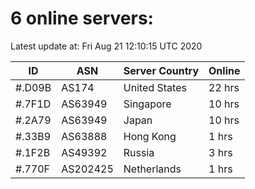 # 6 online servers:

Latest update at: Fri Aug 21 12:10:15 UTC 2020

| ID | ASN | Server Country | Online |
| -- | --- | -------------- | ------ |
| #.D09B | AS174 | United States | 22 hrs |
| #.7F1D | AS63949 | Singapore | 10 hrs |
| #.2A79 | AS63949 | Japan | 10 hrs |
| #.33B9 | AS63888 | Hong Kong | 1 hrs |
| #.1F2B | AS49392 | Russia | 3 hrs |
| #.770F | AS202425 | Netherlands | 1 hrs |

